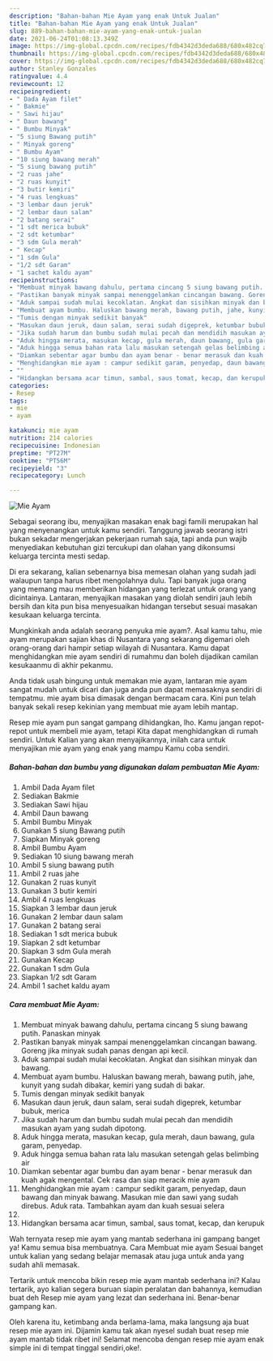 ```yaml
---
description: "Bahan-bahan Mie Ayam yang enak Untuk Jualan"
title: "Bahan-bahan Mie Ayam yang enak Untuk Jualan"
slug: 889-bahan-bahan-mie-ayam-yang-enak-untuk-jualan
date: 2021-06-24T01:08:13.349Z
image: https://img-global.cpcdn.com/recipes/fdb4342d3deda688/680x482cq70/mie-ayam-foto-resep-utama.jpg
thumbnail: https://img-global.cpcdn.com/recipes/fdb4342d3deda688/680x482cq70/mie-ayam-foto-resep-utama.jpg
cover: https://img-global.cpcdn.com/recipes/fdb4342d3deda688/680x482cq70/mie-ayam-foto-resep-utama.jpg
author: Stanley Gonzales
ratingvalue: 4.4
reviewcount: 12
recipeingredient:
- " Dada Ayam filet"
- " Bakmie"
- " Sawi hijau"
- " Daun bawang"
- " Bumbu Minyak"
- "5 siung Bawang putih"
- " Minyak goreng"
- " Bumbu Ayam"
- "10 siung bawang merah"
- "5 siung bawang putih"
- "2 ruas jahe"
- "2 ruas kunyit"
- "3 butir kemiri"
- "4 ruas lengkuas"
- "3 lembar daun jeruk"
- "2 lembar daun salam"
- "2 batang serai"
- "1 sdt merica bubuk"
- "2 sdt ketumbar"
- "3 sdm Gula merah"
- " Kecap"
- "1 sdm Gula"
- "1/2 sdt Garam"
- "1 sachet kaldu ayam"
recipeinstructions:
- "Membuat minyak bawang dahulu, pertama cincang 5 siung bawang putih. Panaskan minyak"
- "Pastikan banyak minyak sampai menenggelamkan cincangan bawang. Goreng jika minyak sudah panas dengan api kecil."
- "Aduk sampai sudah mulai kecoklatan. Angkat dan sisihkan minyak dan bawang."
- "Membuat ayam bumbu. Haluskan bawang merah, bawang putih, jahe, kunyit yang sudah dibakar, kemiri yang sudah di bakar."
- "Tumis dengan minyak sedikit banyak"
- "Masukan daun jeruk, daun salam, serai sudah digeprek, ketumbar bubuk, merica"
- "Jika sudah harum dan bumbu sudah mulai pecah dan mendidih masukan ayam yang sudah dipotong."
- "Aduk hingga merata, masukan kecap, gula merah, daun bawang, gula garam, penyedap."
- "Aduk hingga semua bahan rata lalu masukan setengah gelas belimbing air"
- "Diamkan sebentar agar bumbu dan ayam benar - benar merasuk dan kuah agak mengental. Cek rasa dan siap meracik mie ayam"
- "Menghidangkan mie ayam : campur sedikit garam, penyedap, daun bawang dan minyak bawang. Masukan mie dan sawi yang sudah direbus. Aduk rata. Tambahkan ayam dan kuah sesuai selera"
- ""
- "Hidangkan bersama acar timun, sambal, saus tomat, kecap, dan kerupuk"
categories:
- Resep
tags:
- mie
- ayam

katakunci: mie ayam 
nutrition: 214 calories
recipecuisine: Indonesian
preptime: "PT27M"
cooktime: "PT56M"
recipeyield: "3"
recipecategory: Lunch

---
```



![Mie Ayam](https://img-global.cpcdn.com/recipes/fdb4342d3deda688/680x482cq70/mie-ayam-foto-resep-utama.jpg)

Sebagai seorang ibu, menyajikan masakan enak bagi famili merupakan hal yang menyenangkan untuk kamu sendiri. Tanggung jawab seorang istri bukan sekadar mengerjakan pekerjaan rumah saja, tapi anda pun wajib menyediakan kebutuhan gizi tercukupi dan olahan yang dikonsumsi keluarga tercinta mesti sedap.

Di era  sekarang, kalian sebenarnya bisa memesan olahan yang sudah jadi walaupun tanpa harus ribet mengolahnya dulu. Tapi banyak juga orang yang memang mau memberikan hidangan yang terlezat untuk orang yang dicintainya. Lantaran, menyajikan masakan yang diolah sendiri jauh lebih bersih dan kita pun bisa menyesuaikan hidangan tersebut sesuai masakan kesukaan keluarga tercinta. 



Mungkinkah anda adalah seorang penyuka mie ayam?. Asal kamu tahu, mie ayam merupakan sajian khas di Nusantara yang sekarang digemari oleh orang-orang dari hampir setiap wilayah di Nusantara. Kamu dapat menghidangkan mie ayam sendiri di rumahmu dan boleh dijadikan camilan kesukaanmu di akhir pekanmu.

Anda tidak usah bingung untuk memakan mie ayam, lantaran mie ayam sangat mudah untuk dicari dan juga anda pun dapat memasaknya sendiri di tempatmu. mie ayam bisa dimasak dengan bermacam cara. Kini pun telah banyak sekali resep kekinian yang membuat mie ayam lebih mantap.

Resep mie ayam pun sangat gampang dihidangkan, lho. Kamu jangan repot-repot untuk membeli mie ayam, tetapi Kita dapat menghidangkan di rumah sendiri. Untuk Kalian yang akan menyajikannya, inilah cara untuk menyajikan mie ayam yang enak yang mampu Kamu coba sendiri.

<!--inarticleads1-->

##### Bahan-bahan dan bumbu yang digunakan dalam pembuatan Mie Ayam:

1. Ambil  Dada Ayam filet
1. Sediakan  Bakmie
1. Sediakan  Sawi hijau
1. Ambil  Daun bawang
1. Ambil  Bumbu Minyak
1. Gunakan 5 siung Bawang putih
1. Siapkan  Minyak goreng
1. Ambil  Bumbu Ayam
1. Sediakan 10 siung bawang merah
1. Ambil 5 siung bawang putih
1. Ambil 2 ruas jahe
1. Gunakan 2 ruas kunyit
1. Gunakan 3 butir kemiri
1. Ambil 4 ruas lengkuas
1. Siapkan 3 lembar daun jeruk
1. Gunakan 2 lembar daun salam
1. Gunakan 2 batang serai
1. Sediakan 1 sdt merica bubuk
1. Siapkan 2 sdt ketumbar
1. Siapkan 3 sdm Gula merah
1. Gunakan  Kecap
1. Gunakan 1 sdm Gula
1. Siapkan 1/2 sdt Garam
1. Ambil 1 sachet kaldu ayam




<!--inarticleads2-->

##### Cara membuat Mie Ayam:

1. Membuat minyak bawang dahulu, pertama cincang 5 siung bawang putih. Panaskan minyak
1. Pastikan banyak minyak sampai menenggelamkan cincangan bawang. Goreng jika minyak sudah panas dengan api kecil.
1. Aduk sampai sudah mulai kecoklatan. Angkat dan sisihkan minyak dan bawang.
1. Membuat ayam bumbu. Haluskan bawang merah, bawang putih, jahe, kunyit yang sudah dibakar, kemiri yang sudah di bakar.
1. Tumis dengan minyak sedikit banyak
1. Masukan daun jeruk, daun salam, serai sudah digeprek, ketumbar bubuk, merica
1. Jika sudah harum dan bumbu sudah mulai pecah dan mendidih masukan ayam yang sudah dipotong.
1. Aduk hingga merata, masukan kecap, gula merah, daun bawang, gula garam, penyedap.
1. Aduk hingga semua bahan rata lalu masukan setengah gelas belimbing air
1. Diamkan sebentar agar bumbu dan ayam benar - benar merasuk dan kuah agak mengental. Cek rasa dan siap meracik mie ayam
1. Menghidangkan mie ayam : campur sedikit garam, penyedap, daun bawang dan minyak bawang. Masukan mie dan sawi yang sudah direbus. Aduk rata. Tambahkan ayam dan kuah sesuai selera
1. 
1. Hidangkan bersama acar timun, sambal, saus tomat, kecap, dan kerupuk




Wah ternyata resep mie ayam yang mantab sederhana ini gampang banget ya! Kamu semua bisa membuatnya. Cara Membuat mie ayam Sesuai banget untuk kalian yang sedang belajar memasak atau juga untuk anda yang sudah ahli memasak.

Tertarik untuk mencoba bikin resep mie ayam mantab sederhana ini? Kalau tertarik, ayo kalian segera buruan siapin peralatan dan bahannya, kemudian buat deh Resep mie ayam yang lezat dan sederhana ini. Benar-benar gampang kan. 

Oleh karena itu, ketimbang anda berlama-lama, maka langsung aja buat resep mie ayam ini. Dijamin kamu tak akan nyesel sudah buat resep mie ayam mantab tidak ribet ini! Selamat mencoba dengan resep mie ayam enak simple ini di tempat tinggal sendiri,oke!.


